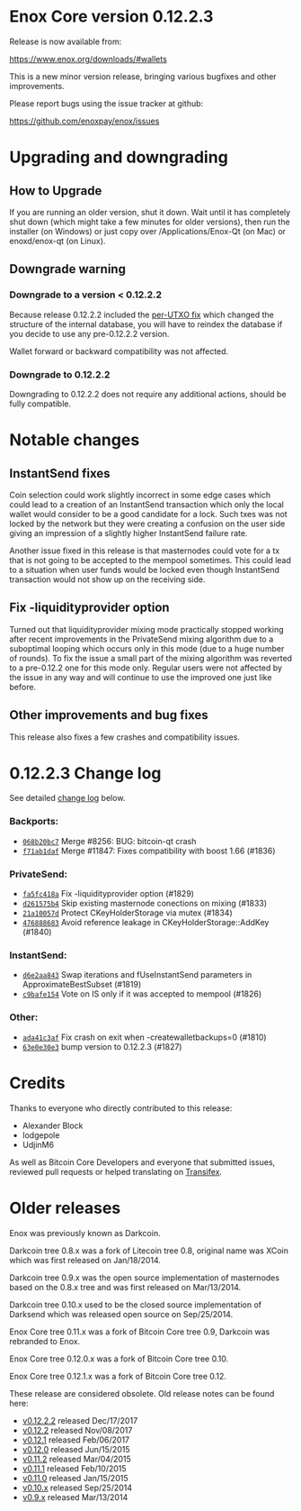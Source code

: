 Enox Core version 0.12.2.3
==========================

Release is now available from:

  <https://www.enox.org/downloads/#wallets>

This is a new minor version release, bringing various bugfixes and other
improvements.

Please report bugs using the issue tracker at github:

  <https://github.com/enoxpay/enox/issues>


Upgrading and downgrading
=========================

How to Upgrade
--------------

If you are running an older version, shut it down. Wait until it has completely
shut down (which might take a few minutes for older versions), then run the
installer (on Windows) or just copy over /Applications/Enox-Qt (on Mac) or
enoxd/enox-qt (on Linux).

Downgrade warning
-----------------

### Downgrade to a version < 0.12.2.2

Because release 0.12.2.2 included the [per-UTXO fix](release-notes/enox/release-notes-0.12.2.2.md#per-utxo-fix)
which changed the structure of the internal database, you will have to reindex
the database if you decide to use any pre-0.12.2.2 version.

Wallet forward or backward compatibility was not affected.

### Downgrade to 0.12.2.2

Downgrading to 0.12.2.2 does not require any additional actions, should be
fully compatible.

Notable changes
===============

InstantSend fixes
-----------------

Coin selection could work slightly incorrect in some edge cases which could
lead to a creation of an InstantSend transaction which only the local wallet
would consider to be a good candidate for a lock. Such txes was not locked by
the network but they were creating a confusion on the user side giving an
impression of a slightly higher InstantSend failure rate.

Another issue fixed in this release is that masternodes could vote for a tx
that is not going to be accepted to the mempool sometimes. This could lead to
a situation when user funds would be locked even though InstantSend transaction
would not show up on the receiving side.

Fix -liquidityprovider option
-----------------------------

Turned out that liquidityprovider mixing mode practically stopped working after
recent improvements in the PrivateSend mixing algorithm due to a suboptimal
looping which occurs only in this mode (due to a huge number of rounds). To fix
the issue a small part of the mixing algorithm was reverted to a pre-0.12.2 one
for this mode only. Regular users were not affected by the issue in any way and
will continue to use the improved one just like before.

Other improvements and bug fixes
--------------------------------

This release also fixes a few crashes and compatibility issues.


0.12.2.3 Change log
===================

See detailed [change log](https://github.com/enoxpay/enox/compare/v0.12.2.2...enoxpay:v0.12.2.3) below.

### Backports:
- [`068b20bc7`](https://github.com/enoxpay/enox/commit/068b20bc7) Merge #8256: BUG: bitcoin-qt crash
- [`f71ab1daf`](https://github.com/enoxpay/enox/commit/f71ab1daf) Merge #11847: Fixes compatibility with boost 1.66 (#1836)

### PrivateSend:
- [`fa5fc418a`](https://github.com/enoxpay/enox/commit/fa5fc418a) Fix -liquidityprovider option (#1829)
- [`d261575b4`](https://github.com/enoxpay/enox/commit/d261575b4) Skip existing masternode conections on mixing (#1833)
- [`21a10057d`](https://github.com/enoxpay/enox/commit/21a10057d) Protect CKeyHolderStorage via mutex (#1834)
- [`476888683`](https://github.com/enoxpay/enox/commit/476888683) Avoid reference leakage in CKeyHolderStorage::AddKey (#1840)

### InstantSend:
- [`d6e2aa843`](https://github.com/enoxpay/enox/commit/d6e2aa843) Swap iterations and fUseInstantSend parameters in ApproximateBestSubset (#1819)
- [`c9bafe154`](https://github.com/enoxpay/enox/commit/c9bafe154) Vote on IS only if it was accepted to mempool (#1826)

### Other:
- [`ada41c3af`](https://github.com/enoxpay/enox/commit/ada41c3af) Fix crash on exit when -createwalletbackups=0 (#1810)
- [`63e0e30e3`](https://github.com/enoxpay/enox/commit/63e0e30e3) bump version to 0.12.2.3 (#1827)

Credits
=======

Thanks to everyone who directly contributed to this release:

- Alexander Block
- lodgepole
- UdjinM6

As well as Bitcoin Core Developers and everyone that submitted issues,
reviewed pull requests or helped translating on
[Transifex](https://www.transifex.com/projects/p/enox/).


Older releases
==============

Enox was previously known as Darkcoin.

Darkcoin tree 0.8.x was a fork of Litecoin tree 0.8, original name was XCoin
which was first released on Jan/18/2014.

Darkcoin tree 0.9.x was the open source implementation of masternodes based on
the 0.8.x tree and was first released on Mar/13/2014.

Darkcoin tree 0.10.x used to be the closed source implementation of Darksend
which was released open source on Sep/25/2014.

Enox Core tree 0.11.x was a fork of Bitcoin Core tree 0.9,
Darkcoin was rebranded to Enox.

Enox Core tree 0.12.0.x was a fork of Bitcoin Core tree 0.10.

Enox Core tree 0.12.1.x was a fork of Bitcoin Core tree 0.12.

These release are considered obsolete. Old release notes can be found here:

- [v0.12.2.2](release-notes/enox/release-notes-0.12.2.2.md) released Dec/17/2017
- [v0.12.2](release-notes/enox/release-notes-0.12.2.md) released Nov/08/2017
- [v0.12.1](release-notes/enox/release-notes-0.12.1.md) released Feb/06/2017
- [v0.12.0](release-notes/enox/release-notes-0.12.0.md) released Jun/15/2015
- [v0.11.2](release-notes/enox/release-notes-0.11.2.md) released Mar/04/2015
- [v0.11.1](release-notes/enox/release-notes-0.11.1.md) released Feb/10/2015
- [v0.11.0](release-notes/enox/release-notes-0.11.0.md) released Jan/15/2015
- [v0.10.x](release-notes/enox/release-notes-0.10.0.md) released Sep/25/2014
- [v0.9.x](release-notes/enox/release-notes-0.9.0.md) released Mar/13/2014

